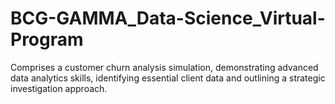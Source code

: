# BCG-GAMMA_Data-Science_Virtual-Program
Comprises a customer churn analysis simulation, demonstrating advanced data analytics skills, identifying essential client data and outlining a strategic investigation approach.
